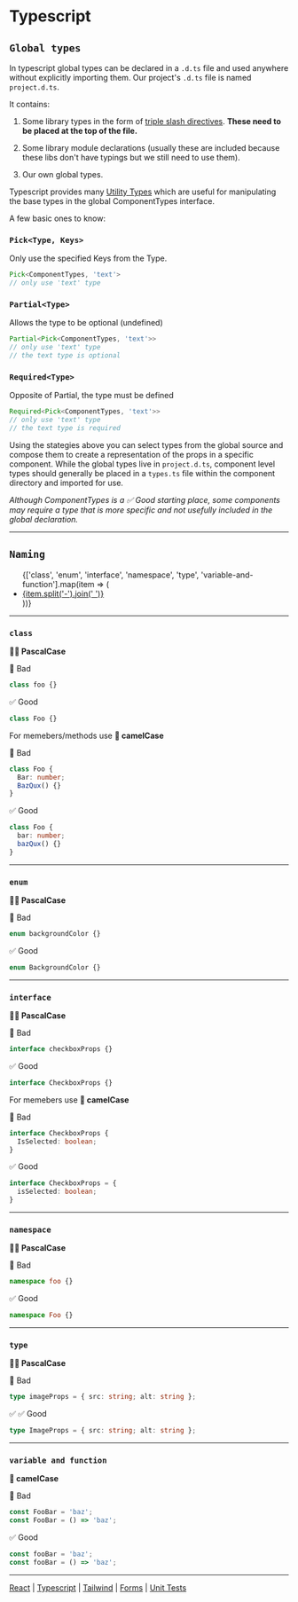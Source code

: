 # Typescript

## `Global types`

In typescript global types can be declared in a `.d.ts` file and used anywhere without explicitly importing them. Our project's `.d.ts` file is named `project.d.ts`.

It contains:

1. Some library types in the form of [triple slash directives](https://www.typescriptlang.org/docs/handbook/triple-slash-directives.html). **These need to be placed at the top of the file.**

2. Some library module declarations (usually these are included because these libs don't have typings but we still need to use them).

3. Our own global types.

Typescript provides many [Utility Types](https://www.typescriptlang.org/docs/handbook/utility-types.html) which are useful for manipulating the base types in the global ComponentTypes interface.

A few basic ones to know:

### `Pick<Type, Keys>`

Only use the specified Keys from the Type.

```ts
Pick<ComponentTypes, 'text'>
// only use 'text' type
```

### `Partial<Type>`

Allows the type to be optional (undefined)

```ts
Partial<Pick<ComponentTypes, 'text'>>
// only use 'text' type
// the text type is optional
```

### `Required<Type>`

Opposite of Partial, the type must be defined

```ts
Required<Pick<ComponentTypes, 'text'>>
// only use 'text' type
// the text type is required
```

Using the stategies above you can select types from the global source and compose them to create a representation of the props in a specific component. While the global types live in `project.d.ts`, component level types should generally be placed in a `types.ts` file within the component directory and imported for use.

_Although ComponentTypes is a :white_check_mark: Good starting place, some components may require a type that is more specific and not usefully included in the global declaration._

---

## `Naming`

<ul>
  {['class', 'enum', 'interface', 'namespace', 'type', 'variable-and-function'].map(item => (
    <li>
      <a href={`#${item}`}>{item.split('-').join(' ')}</a>
    </li>
  ))}
</ul>

---

### `class`

**🧑‍🔬 PascalCase**

:no_entry_sign: Bad

```ts
class foo {}
```

:white_check_mark: Good

```ts
class Foo {}
```

For memebers/methods use **🐪 camelCase**

:no_entry_sign: Bad

```ts
class Foo {
  Bar: number;
  BazQux() {}
}
```

:white_check_mark: Good

```ts
class Foo {
  bar: number;
  bazQux() {}
}
```

---

### `enum`

**🧑‍🔬 PascalCase**

:no_entry_sign: Bad

```ts
enum backgroundColor {}
```

:white_check_mark: Good

```ts
enum BackgroundColor {}
```

---

### `interface`

**🧑‍🔬 PascalCase**

:no_entry_sign: Bad

```ts
interface checkboxProps {}
```

:white_check_mark: Good

```ts
interface CheckboxProps {}
```

For memebers use **🐪 camelCase**

:no_entry_sign: Bad

```ts
interface CheckboxProps {
  IsSelected: boolean;
}
```

:white_check_mark: Good

```ts
interface CheckboxProps = {
  isSelected: boolean;
}
```

---

### `namespace`

**🧑‍🔬 PascalCase**

:no_entry_sign: Bad

```ts
namespace foo {}
```

:white_check_mark: Good

```ts
namespace Foo {}
```

---

### `type`

**🧑‍🔬 PascalCase**

:no_entry_sign: Bad

```ts
type imageProps = { src: string; alt: string };
```

✅ :white_check_mark: Good

```ts
type ImageProps = { src: string; alt: string };
```

---

### `variable and function`

**🐪 camelCase**

:no_entry_sign: Bad

```ts
const FooBar = 'baz';
const FooBar = () => 'baz';
```

:white_check_mark: Good

```ts
const fooBar = 'baz';
const fooBar = () => 'baz';
```

---

[React](./React.md) | [Typescript](./Typescript.md) | [Tailwind](./Tailwind.md) | [Forms](./Forms.md) | [Unit Tests](./UnitTests.md)
